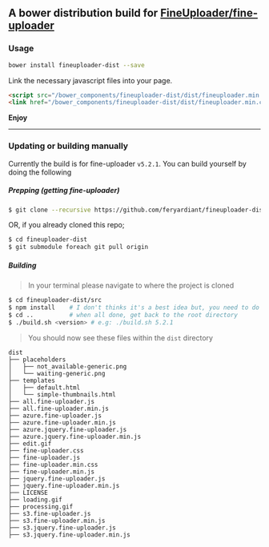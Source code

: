 ## A bower distribution build for [FineUploader/fine-uploader](https://github.com/FineUploader/fine-uploader)

### Usage

```bash
bower install fineuploader-dist --save
```

Link the necessary javascript files into your page.

```html
<script src="/bower_components/fineuploader-dist/dist/fineuploader.min.js"></script>
<link href="/bower_components/fineuploader-dist/dist/fineuploader.min.css" type="text/css">
```

__Enjoy__

---

### Updating or building manually

Currently the build is for fine-uploader `v5.2.1`.
You can build yourself by doing the following

##### Prepping (getting fine-uploader)

```bash
$ git clone --recursive https://github.com/feryardiant/fineuploader-dist.git
```

OR, if you already cloned this repo;

```bash
$ cd fineuploader-dist
$ git submodule foreach git pull origin
```

##### Building

> In your terminal please navigate to where the project is cloned

```bash
$ cd fineuploader-dist/src
$ npm install    # I don't thinks it's a best idea but, you need to do this in order to install all of fine-uploader dependencies (let me know if you have better one)
$ cd ..          # when all done, get back to the root directory
$ ./build.sh <version> # e.g: ./build.sh 5.2.1
```

> You should now see these files within the `dist` directory

```
dist
├── placeholders
│   ├── not_available-generic.png
│   └── waiting-generic.png
├── templates
│   ├── default.html
│   └── simple-thumbnails.html
├── all.fine-uploader.js
├── all.fine-uploader.min.js
├── azure.fine-uploader.js
├── azure.fine-uploader.min.js
├── azure.jquery.fine-uploader.js
├── azure.jquery.fine-uploader.min.js
├── edit.gif
├── fine-uploader.css
├── fine-uploader.js
├── fine-uploader.min.css
├── fine-uploader.min.js
├── jquery.fine-uploader.js
├── jquery.fine-uploader.min.js
├── LICENSE
├── loading.gif
├── processing.gif
├── s3.fine-uploader.js
├── s3.fine-uploader.min.js
├── s3.jquery.fine-uploader.js
├── s3.jquery.fine-uploader.min.js
```
